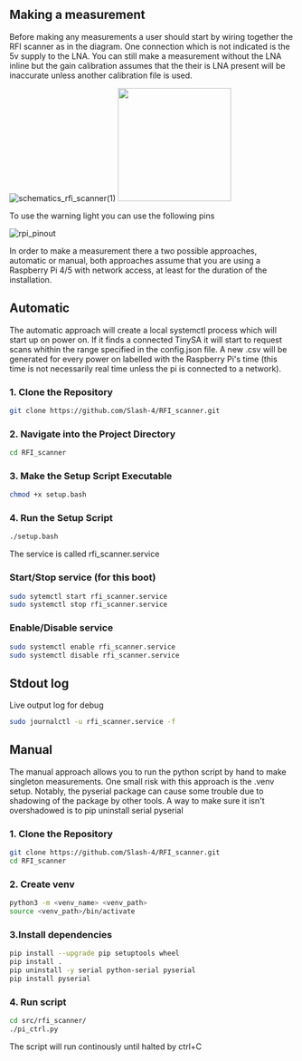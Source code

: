 ## Making a measurement

Before making any measurements a user should start by wiring together the RFI scanner as in the diagram. One connection which is
not indicated is the 5v supply to the LNA. You can still make a measurement without the LNA inline but the gain calibration assumes that the their is LNA present will be inaccurate unless another calibration file is used. 

![schematics_rfi_scanner(1)](https://github.com/user-attachments/assets/843ec5f8-3f4c-4618-9ac8-7ecdee61c323)
<img src="https://github.com/user-attachments/assets/843ec5f8-3f4c-4618-9ac8-7ecdee61c323" width="200">


To use the warning light you can use the following pins

![rpi_pinout](https://github.com/user-attachments/assets/a8d17f1a-0a7d-46e0-b22b-34ccc905051e)


In order to make a measurement there a two possible approaches, automatic or manual, both approaches assume that you are using a Raspberry Pi 4/5 with network access, at least for the duration of the installation.

## Automatic

The automatic approach will create a local systemctl process which will start up on power on. If it finds a connected TinySA it will start to request scans whithin the range specified in the config.json file. A new .csv will be generated for every power on labelled with the Raspberry Pi's time (this time is not necessarily real time unless the pi is connected to a network). 


### 1. Clone the Repository

```bash
git clone https://github.com/Slash-4/RFI_scanner.git
```

### 2. Navigate into the Project Directory

```bash
cd RFI_scanner
```

### 3. Make the Setup Script Executable

```bash
chmod +x setup.bash
```

### 4. Run the Setup Script

```bash
./setup.bash
```

The service is called rfi_scanner.service


### Start/Stop service (for this boot)

```bash
sudo sytemctl start rfi_scanner.service
sudo systemctl stop rfi_scanner.service
```
### Enable/Disable service

```bash
sudo systemctl enable rfi_scanner.service
sudo systemctl disable rfi_scanner.service
```

## Stdout log 
Live output log for debug

```bash
sudo journalctl -u rfi_scanner.service -f
```

## Manual 

The manual approach allows you to run the python script by hand to make singleton measurements. One small risk with this approach
is the .venv setup. Notably, the pyserial package can cause some trouble due to shadowing of the package by other tools. A way to make sure it isn't overshadowed is to pip uninstall serial pyserial 

### 1. Clone the Repository

```bash
git clone https://github.com/Slash-4/RFI_scanner.git
cd RFI_scanner
```

### 2. Create venv

```bash
python3 -m <venv_name> <venv_path>
source <venv_path>/bin/activate
```
### 3.Install dependencies

```bash
pip install --upgrade pip setuptools wheel
pip install .
pip uninstall -y serial python-serial pyserial
pip install pyserial
```
### 4. Run script 

```bash
cd src/rfi_scanner/
./pi_ctrl.py
```

The script will run continously until halted by ctrl+C 
